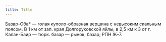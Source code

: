 ```yaml
---
title: Title
---
```


Базар-Оба* — голая куполо-образная вершина с невысоким скальным поясом. В 1 км
от зап. края Долгоруковской яйлы, в 2,5 км к З от г. Калан-Баир — тюрк. базар —
рынок, базар; РПН Ж–7.
